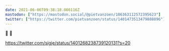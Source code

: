 ```yaml
---
date: 2021-06-06T09:38:18.866116Z
mastodon: ["https://mastodon.social/@pietvanzoen/106363112572395623"]
twitter: ["https://twitter.com/pietvanzoen/status/1401473513479888896"]
---
```

🧵 💯 

https://twitter.com/sigje/status/1401268238739120131?s=20
